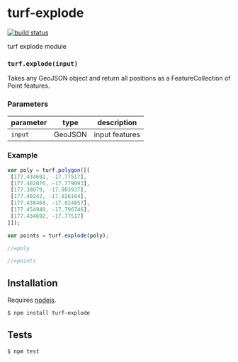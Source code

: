 # turf-explode

[![build status](https://secure.travis-ci.org/Turfjs/turf-explode.png)](http://travis-ci.org/Turfjs/turf-explode)

turf explode module


### `turf.explode(input)`

Takes any GeoJSON object and return all positions as
a FeatureCollection of Point features.


### Parameters

| parameter | type    | description    |
| --------- | ------- | -------------- |
| `input`   | GeoJSON | input features |


### Example

```js
var poly = turf.polygon([[
 [177.434692, -17.77517],
 [177.402076, -17.779093],
 [177.38079, -17.803937],
 [177.40242, -17.826164],
 [177.438468, -17.824857],
 [177.454948, -17.796746],
 [177.434692, -17.77517]
]]);

var points = turf.explode(poly);

//=poly

//=points
```

## Installation

Requires [nodejs](http://nodejs.org/).

```sh
$ npm install turf-explode
```

## Tests

```sh
$ npm test
```


